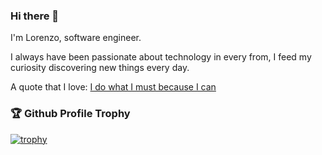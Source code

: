### Hi there 👋

I'm Lorenzo, software engineer.

I always have been passionate about technology in every from, I feed my curiosity discovering new things every day.

A quote that I love:
[I do what I must because I can](https://www.youtube.com/watch?v=Y6ljFaKRTrI)

### 🏆 Github Profile Trophy 
[![trophy](https://github-profile-trophy.vercel.app/?username=baldarn&no-bg=true&row=1&theme=onedark)](https://github.com/ryo-ma/github-profile-trophy)
